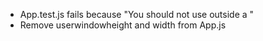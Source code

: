 * App.test.js fails because "You should not use <Switch> outside a <Router>"
* Remove userwindowheight and width from App.js